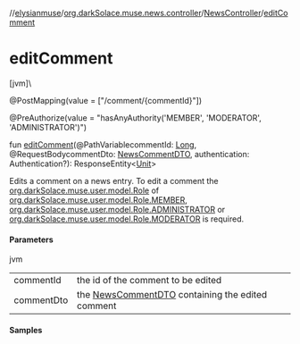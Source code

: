 //[elysianmuse](../../../index.md)/[org.darkSolace.muse.news.controller](../index.md)/[NewsController](index.md)/[editComment](edit-comment.md)

# editComment

[jvm]\

@PostMapping(value = [&quot;/comment/{commentId}&quot;])

@PreAuthorize(value = &quot;hasAnyAuthority('MEMBER', 'MODERATOR', 'ADMINISTRATOR')&quot;)

fun [editComment](edit-comment.md)(@PathVariablecommentId: [Long](https://kotlinlang.org/api/latest/jvm/stdlib/kotlin/-long/index.html), @RequestBodycommentDto: [NewsCommentDTO](../../org.darkSolace.muse.news.model.dto/-news-comment-d-t-o/index.md), authentication: Authentication?): ResponseEntity&lt;[Unit](https://kotlinlang.org/api/latest/jvm/stdlib/kotlin/-unit/index.html)&gt;

Edits a comment on a news entry. To edit a comment the [org.darkSolace.muse.user.model.Role](../../org.darkSolace.muse.user.model/-role/index.md) of [org.darkSolace.muse.user.model.Role.MEMBER](../../org.darkSolace.muse.user.model/-role/-m-e-m-b-e-r/index.md), [org.darkSolace.muse.user.model.Role.ADMINISTRATOR](../../org.darkSolace.muse.user.model/-role/-a-d-m-i-n-i-s-t-r-a-t-o-r/index.md) or [org.darkSolace.muse.user.model.Role.MODERATOR](../../org.darkSolace.muse.user.model/-role/-m-o-d-e-r-a-t-o-r/index.md) is required.

#### Parameters

jvm

| | |
|---|---|
| commentId | the id of the comment to be edited |
| commentDto | the [NewsCommentDTO](../../org.darkSolace.muse.news.model.dto/-news-comment-d-t-o/index.md) containing the edited comment |

#### Samples
